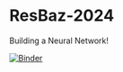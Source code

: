 # ResBaz-2024
Building a Neural Network!

[![Binder](https://mybinder.org/badge_logo.svg)](https://mybinder.org/v2/gh/RiccardoBonacc1/ResBaz-2024/HEAD)
